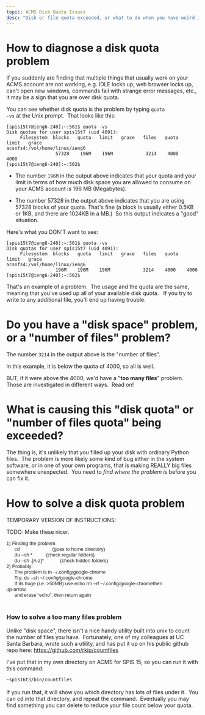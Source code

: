 ```yaml
---
topic: ACMS Disk Quota Issues
desc: "Disk or file quota exceeded, or what to do when you have weird issues and can't save files"
---
```


# How to diagnose a disk quota problem

If you suddenly are finding that multiple things that usually work on your ACMS account are not working, e.g. IDLE locks up, web browser locks up, can't open new windows, commands fail with strange error messages, etc., it may be a sign that you are over disk quota.


You can see whether disk quota is the problem by typing <code>quota -vs</code> at the Unix prompt. &nbsp;That looks like this:

```
[spis15t7@ieng6-240]:~:501$ quota -vs
Disk quotas for user spis15t7 (uid 4091): 
     Filesystem  blocks   quota   limit   grace   files   quota   limit   grace
acsnfs4:/vol/home/linux/ieng6
                  57328    196M    196M            3214    4000    4000        
[spis15t7@ieng6-240]:~:502$ 
```

*   The number `196M`  in the output above indicates that your quota and your limit in terms of how much disk space 
    you  are allowed to consume on your ACMS account is 196 MB (Megabytes). 

*   The number 57328 in the output above indicates that you are using 57328 blocks of your quota.
    That's fine (a block is usually either 0.5KB or 1KB, and there are 1024KB in a MB.) &nbsp;So this output
    indicates a "good" situation.


Here's what you DON'T want to see:

```
[spis15t7@ieng6-240]:~:501$ quota -vs
Disk quotas for user spis15t7 (uid 4091): 
     Filesystem  blocks   quota   limit   grace   files   quota   limit   grace
acsnfs4:/vol/home/linux/ieng6
                  196M    196M    196M            3214    4000    4000        
[spis15t7@ieng6-240]:~:502$
```

That's an example of a problem. &nbsp;The usage and the quota are the same, meaning that you've used up all of your available disk quota. &nbsp; If you try to write to any additional file, you'll end up having trouble. &nbsp;&nbsp;</div>

# Do you have a "disk space" problem, or a "number of files" problem?

The number `3214` in the output above is the "number of files". 

In this example, it is below the quota of 4000, so all is well.

BUT, if it were above the 4000, we'd have a "<b>too many files</b>" problem. &nbsp; Those are investigated in different ways. &nbsp;Read on!

# What is causing this "disk quota" or "number of files quota" being exceeded?

The thing is, it's unlikely that you filled up your disk with ordinary Python files. &nbsp;The problem is more likely some kind of bug either in the system software, or in one of your own programs, that is making REALLY big files somewhere unexpected. &nbsp;You need to *find where the problem is* before you can fix it.

# How to solve a disk quota problem

TEMPORARY VERSION OF INSTRUCTIONS:

TODO: Make these nicer.

<div><span style="color:rgb(34,34,34);font-family:arial,sans-serif;font-size:12.8000001907349px">1) Finding the problem</span><br style="color:rgb(34,34,34);font-family:arial,sans-serif;font-size:12.8000001907349px">
<span style="color:rgb(34,34,34);font-family:arial,sans-serif;font-size:12.8000001907349px">&nbsp; &nbsp; &nbsp; cd&nbsp; &nbsp; &nbsp; &nbsp; &nbsp; &nbsp; &nbsp; &nbsp; &nbsp; &nbsp; &nbsp; &nbsp; (goes to home directory)</span><br style="color:rgb(34,34,34);font-family:arial,sans-serif;font-size:12.8000001907349px">
<span style="color:rgb(34,34,34);font-family:arial,sans-serif;font-size:12.8000001907349px">&nbsp; &nbsp; &nbsp; du –sh *&nbsp; &nbsp; &nbsp; &nbsp; &nbsp; (check regular folders)</span><br style="color:rgb(34,34,34);font-family:arial,sans-serif;font-size:12.8000001907349px">
<span style="color:rgb(34,34,34);font-family:arial,sans-serif;font-size:12.8000001907349px">&nbsp; &nbsp; &nbsp; du –sh .[A-z]*&nbsp; &nbsp; &nbsp; &nbsp; &nbsp; &nbsp; (check hidden folders)</span><br style="color:rgb(34,34,34);font-family:arial,sans-serif;font-size:12.8000001907349px">
<span style="color:rgb(34,34,34);font-family:arial,sans-serif;font-size:12.8000001907349px">2) Probably:</span><br style="color:rgb(34,34,34);font-family:arial,sans-serif;font-size:12.8000001907349px">
<span style="color:rgb(34,34,34);font-family:arial,sans-serif;font-size:12.8000001907349px">&nbsp; &nbsp; &nbsp; The problem is in ~/.config/google-chrome</span><br style="color:rgb(34,34,34);font-family:arial,sans-serif;font-size:12.8000001907349px">
<span style="color:rgb(34,34,34);font-family:arial,sans-serif;font-size:12.8000001907349px">&nbsp; &nbsp; &nbsp; Try: du –sh ~/.config/google-chrome</span><br style="color:rgb(34,34,34);font-family:arial,sans-serif;font-size:12.8000001907349px">
<span style="color:rgb(34,34,34);font-family:arial,sans-serif;font-size:12.8000001907349px">&nbsp; &nbsp; &nbsp; If its huge (i.e. &gt;50MB) use echo rm –rf ~/.config/google-chromethen</span><br style="color:rgb(34,34,34);font-family:arial,sans-serif;font-size:12.8000001907349px">
<span style="color:rgb(34,34,34);font-family:arial,sans-serif;font-size:12.8000001907349px">up-arrow,</span><br style="color:rgb(34,34,34);font-family:arial,sans-serif;font-size:12.8000001907349px">
<span style="color:rgb(34,34,34);font-family:arial,sans-serif;font-size:12.8000001907349px">&nbsp; &nbsp; &nbsp; and erase “echo”, then return again</span></div>
<div><br>
</div>
<h3>How to solve a too many files problem</h3>

Unlike "disk space", there isn't a nice handy utility built into unix to count the number of files you have. &nbsp;Fortunately, one of my colleagues at UC Santa Barbara, wrote such a utility, and has put it up on his public github repo here:&nbsp;<a href="https://github.com/rkip/countfiles">https://github.com/rkip/countfiles</a>


I've put that in my own directory on ACMS for SPIS 15, so you can run it with this command:

<div><code>~spis16t3/bin/countfiles</code></div>
<div><br>
</div>
<div>If you run that, it will show you which directory has lots of files under it. &nbsp;You can cd into that directory, and repeat the command. &nbsp;Eventually you may find something you can delete to reduce your file count below your quota.</div>
<div><br>
</div>

